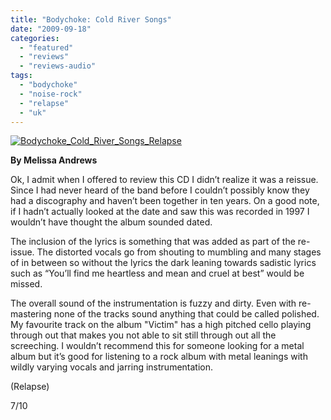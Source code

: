 ```yaml
---
title: "Bodychoke: Cold River Songs"
date: "2009-09-18"
categories: 
  - "featured"
  - "reviews"
  - "reviews-audio"
tags: 
  - "bodychoke"
  - "noise-rock"
  - "relapse"
  - "uk"
---
```


[![Bodychoke_Cold_River_Songs_Relapse](http://www.hellbound.ca/wp-content/uploads/2009/09/Bodychoke_Cold_River_Songs_Relapse-300x300.jpg "Bodychoke_Cold_River_Songs_Relapse")](http://www.hellbound.ca/wp-content/uploads/2009/09/Bodychoke_Cold_River_Songs_Relapse.jpg)

**By Melissa Andrews**

Ok, I admit when I offered to review this CD I didn’t realize it was a reissue. Since I had never heard of the band before I couldn’t possibly know they had a discography and haven’t been together in ten years. On a good note, if I hadn’t actually looked at the date and saw this was recorded in 1997 I wouldn’t have thought the album sounded dated.

The inclusion of the lyrics is something that was added as part of the re-issue. The distorted vocals go from shouting to mumbling and many stages of in between so without the lyrics the dark leaning towards sadistic lyrics such as “You’ll find me heartless and mean and cruel at best” would be missed.

The overall sound of the instrumentation is fuzzy and dirty. Even with re-mastering none of the tracks sound anything that could be called polished. My favourite track on the album "Victim" has a high pitched cello playing through out that makes you not able to sit still through out all the screeching. I wouldn’t recommend this for someone looking for a metal album but it’s good for listening to a rock album with metal leanings with wildly varying vocals and jarring instrumentation.

(Relapse)

7/10
